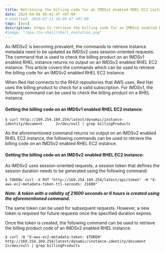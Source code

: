 ```yaml
---
title: Retrieving the billing code for an IMDSv2 enabled RHEL EC2 instance 
date: 2024-04-08 05:41:47 +07:00
# modified: 2020-07-11 16:49:47 +07:00
tags: [aws]
description: Steps to retrieve the billing code for an IMDSv2 enabled RHEL EC2 instance 
#image: "/apa-itu-shell/shell_evolution.png"
---
```


As IMDSv2 is becoming prevalent, the commands to retrieve instance metadata need to be updated as IMDSv2 uses session-oriented requests. The command that is used to check the billing product on an IMDSv1 enabled RHEL instance returns no output on an IMDSv2 enabled RHEL EC2 instance. This article covers the commands which can be used to retrieve the billing code for an IMDSv2 enabled RHEL EC2 instance.

When Red Hat connects to the RHUI repositories that AWS uses, Red Hat uses the billing product to check for a valid subscription. For IMDSv1, the following command can be used to check the billing product on a RHEL instance.

#### Getting the billing code on an IMDSv1 enabled RHEL EC2 instance:

`$ curl http://169.254.169.254/latest/dynamic/instance-identity/document      2>/dev/null | grep billingProducts
`

As the aforementioned command returns no output on an IMDSv2 enabled RHEL EC2 instance, the following commands can be used to retrieve the billing code on an IMDSv2 enabled RHEL EC2 instance.

#### Getting the billing code on an IMDSv2 enabled RHEL EC2 instance:

As IMDSv2 uses session-oriented requests, a session token that defines the session duration needs to be generated using the following command:

```
$ TOKEN=`curl -X PUT "http://169.254.169.254/latest/api/token" -H "X-aws-ec2-metadata-token-ttl-seconds: 21600"`
```
***Note: A token with a validity of 21600 seconds or 6 hours is created using the aforementioned command.***

The same token can be used for subsequent requests. However, a new token is required for future requests once the specified duration expires.

Once the token is created, the following command can be used to retrieve the billing product code of an IMDSv2 enabled RHEL instance:

`$ curl -H "X-aws-ec2-metadata-token: $TOKEN" http://169.254.169.254/latest/dynamic/instance-identity/document      2>/dev/null | grep billingProducts`
